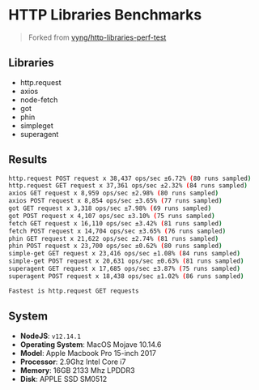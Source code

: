 # HTTP Libraries Benchmarks

> Forked from [vyng/http-libraries-perf-test](https://github.com/vyng/http-libraries-perf-test)

## Libraries

* http.request
* axios
* node-fetch
* got
* phin
* simpleget
* superagent

## Results

```bash
http.request POST request x 38,437 ops/sec ±6.72% (80 runs sampled)
http.request GET request x 37,361 ops/sec ±2.32% (84 runs sampled)
axios GET request x 8,959 ops/sec ±2.98% (80 runs sampled)
axios POST request x 8,854 ops/sec ±3.65% (77 runs sampled)
got GET request x 3,318 ops/sec ±7.98% (69 runs sampled)
got POST request x 4,107 ops/sec ±3.10% (75 runs sampled)
fetch GET request x 16,110 ops/sec ±3.42% (81 runs sampled)
fetch POST request x 14,704 ops/sec ±3.65% (76 runs sampled)
phin GET request x 21,622 ops/sec ±2.74% (81 runs sampled)
phin POST request x 23,700 ops/sec ±0.62% (80 runs sampled)
simple-get GET request x 23,416 ops/sec ±1.08% (84 runs sampled)
simple-get POST request x 20,631 ops/sec ±0.63% (81 runs sampled)
superagent GET request x 17,685 ops/sec ±3.87% (75 runs sampled)
superagent POST request x 18,438 ops/sec ±1.02% (86 runs sampled)

Fastest is http.request GET requests
```

## System

* **NodeJS**: `v12.14.1`
* **Operating System**: MacOS Mojave 10.14.6
* **Model**: Apple Macbook Pro 15-inch 2017
* **Processor**: 2.9Ghz Intel Core i7
* **Memory**: 16GB 2133 Mhz LPDDR3
* **Disk**: APPLE SSD SM0512
